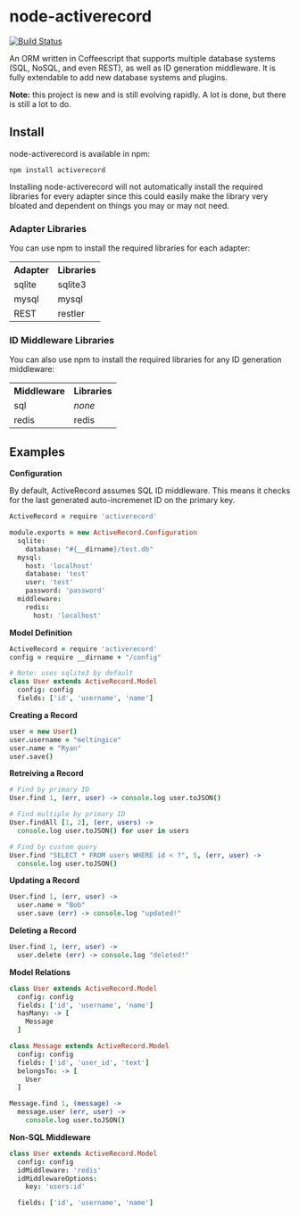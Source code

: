 # node-activerecord

[![Build Status](https://secure.travis-ci.org/meltingice/node-activerecord.png?branch=master)](http://travis-ci.org/meltingice/node-activerecord)

An ORM written in Coffeescript that supports multiple database systems (SQL, NoSQL, and even REST), as well as ID generation middleware. It is fully extendable to add new database systems and plugins.

**Note:** this project is new and is still evolving rapidly. A lot is done, but there is still a lot to do.

## Install

node-activerecord is available in npm:

```
npm install activerecord
```

Installing node-activerecord will not automatically install the required libraries for every adapter since this could easily make the library very bloated and dependent on things you may or may not need.

### Adapter Libraries

You can use npm to install the required libraries for each adapter:

<table>
  <tr>
    <th>Adapter</th>
    <th>Libraries</th>
  </tr>
  <tr>
    <td>sqlite</td>
    <td>sqlite3</td>
  </tr>
  <tr>
    <td>mysql</td>
    <td>mysql</td>
  </tr>
  <tr>
    <td>REST</td>
    <td>restler</td>
  </tr>
</table>

### ID Middleware Libraries

You can also use npm to install the required libraries for any ID generation middleware:

<table>
  <tr>
    <th>Middleware</th>
    <th>Libraries</th>
  </tr>
  <tr>
    <td>sql</td>
    <td><i>none</i></td>
  </tr>
  <tr>
    <td>redis</td>
    <td>redis</td>
  </tr>
</table>

## Examples

**Configuration**

By default, ActiveRecord assumes SQL ID middleware. This means it checks for the last generated auto-incremenet ID on the primary key.

``` coffeescript
ActiveRecord = require 'activerecord'

module.exports = new ActiveRecord.Configuration
  sqlite:
    database: "#{__dirname}/test.db"
  mysql:
    host: 'localhost'
    database: 'test'
    user: 'test'
    password: 'password'
  middleware:
    redis:
      host: 'localhost'
```

**Model Definition**

``` coffeescript
ActiveRecord = require 'activerecord'
config = require __dirname + "/config"

# Note: uses sqlite3 by default
class User extends ActiveRecord.Model
  config: config
  fields: ['id', 'username', 'name']
```

**Creating a Record**

``` coffeescript
user = new User()
user.username = "meltingice"
user.name = "Ryan"
user.save()
```

**Retreiving a Record**

``` coffeescript
# Find by primary ID
User.find 1, (err, user) -> console.log user.toJSON()

# Find multiple by primary ID
User.findAll [1, 2], (err, users) ->
  console.log user.toJSON() for user in users

# Find by custom query
User.find "SELECT * FROM users WHERE id < ?", 5, (err, user) ->
  console.log user.toJSON()
```

**Updating a Record**

``` coffeescript
User.find 1, (err, user) ->
  user.name = "Bob"
  user.save (err) -> console.log "updated!"
```

**Deleting a Record**

``` coffeescript
User.find 1, (err, user) ->
  user.delete (err) -> console.log "deleted!"
```

**Model Relations**

``` coffeescript
class User extends ActiveRecord.Model
  config: config
  fields: ['id', 'username', 'name']
  hasMany: -> [
    Message
  ]

class Message extends ActiveRecord.Model
  config: config
  fields: ['id', 'user_id', 'text']
  belongsTo: -> [
    User
  ]

Message.find 1, (message) ->
  message.user (err, user) ->
    console.log user.toJSON()
```

**Non-SQL Middleware**

``` coffeescript
class User extends ActiveRecord.Model
  config: config
  idMiddleware: 'redis'
  idMiddlewareOptions:
    key: 'users:id'

  fields: ['id', 'username', 'name']
```